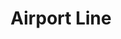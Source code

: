 ---
title: Airport Line
title_zh: 空港綫
route_sign: [Ac]
branch_line: false
stations:
  - station_code: [Acomu1]
    station_code_2: [Aex1]
    name: Mirai
    name_zh: 美拉
    transfer:
      - route_sign: [G,C,D]
    first_station: true
  - station_code: [A2]
    name: UCHQ South
    name_zh: 聯總南
    transfer:
      - route_sign: [G,B]
  - station_code: [A3]
    name: UCHQ East
    name_zh: 聯總東
  - station_code: [Acomu4]
    station_code_2: [Aex4]
    name: Mirai City Airport
    name_zh: 美拉城市空港
    transfer:
      - route_sign: [V]
  - station_code: [Acomu5]
    station_code_2: [Aex5]
    name: UCHQ North
    name_zh: 聯總北
    transfer:
      - route_sign: [B,D]
    last_station: true
custom_style: table{margin:0 auto}.station-code-bg-first{background-image:url(/img/bg/airportline.png);background-repeat:no-repeat;background-size:7px 50%;background-position:69px bottom}.station-code-bg{background-image:url(/img/bg/airportline.png);background-repeat:no-repeat;background-size:7px 101%;background-position:69px}.station-code-bg-last{background-image:url(/img/bg/airportline.png);background-repeat:no-repeat;background-size:7px 50%;background-position:69px top}.station-code-bg-express-first{background-image:url(/img/bg/airportexpress.png);background-repeat:no-repeat;background-size:7px 50%;background-position:56px bottom}.station-code-bg-express-last{background-image:url(/img/bg/airportexpress.png);background-repeat:no-repeat;background-size:7px 50%;background-position:56px top}.station-code-bg-express,.express-route-bypass{background-image:url(/img/bg/airportexpress.png);background-repeat:no-repeat;background-size:7px 101%;background-position:56px}
weight: 4
---